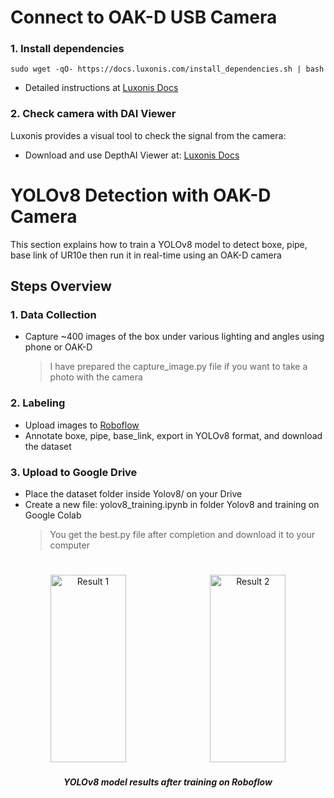 # Connect to OAK-D USB Camera
### 1. Install dependencies
```
sudo wget -qO- https://docs.luxonis.com/install_dependencies.sh | bash
```
- Detailed instructions at [Luxonis Docs](https://docs.luxonis.com/hardware/platform/deploy/usb-deployment-guide/)
### 2. Check camera with DAI Viewer
Luxonis provides a visual tool to check the signal from the camera:
- Download and use DepthAI Viewer at: [Luxonis Docs](https://docs.luxonis.com/software/tools/dai-viewer/)

# YOLOv8 Detection with OAK-D Camera 
This section explains how to train a YOLOv8 model to detect boxe, pipe, base link of UR10e then run it in real-time using an OAK-D camera
## Steps Overview
### 1. Data Collection
- Capture ~400 images of the box under various lighting and angles using phone or OAK-D
  > I have prepared the capture_image.py file if you want to take a photo with the camera
### 2. Labeling
- Upload images to [Roboflow](https://roboflow.com)
- Annotate boxe, pipe, base_link, export in YOLOv8 format, and download the dataset

### 3. Upload to Google Drive
- Place the dataset folder inside Yolov8/ on your Drive
- Create a new file: yolov8_training.ipynb in folder Yolov8 and training on Google Colab
  > You get the best.py file after completion and download it to your computer

#
<p align="center">
  <img src="https://github.com/user-attachments/assets/cbb314e8-c010-4b06-8f8b-d2151c279700" alt="Result 1" style="width: 49%; height: 300px; object-fit: contain; margin-right: 1%;" />
  <img src="https://github.com/user-attachments/assets/797d843d-ae8a-448a-b837-2584a42bcb76" alt="Result 2" style="width: 49%; height: 300px; object-fit: contain;" />
</p>
<h5 align="center">YOLOv8 model results after training on Roboflow</h5>

